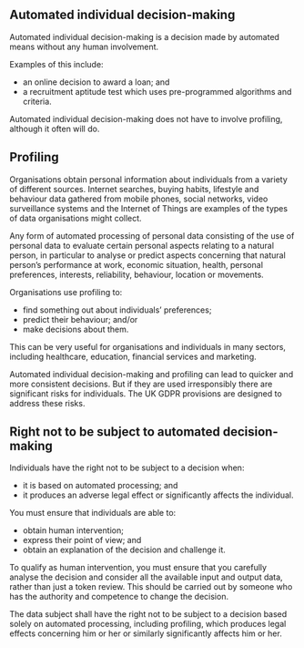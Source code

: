 ## Automated individual decision-making 

Automated individual decision-making is a decision made by automated means without any human involvement.

Examples of this include:

- an online decision to award a loan; and
- a recruitment aptitude test which uses pre-programmed algorithms and criteria.

Automated individual decision-making does not have to involve profiling, although it often will do.

## Profiling

Organisations obtain personal information about individuals from a variety of different sources. Internet searches, buying habits, lifestyle and behaviour data gathered from mobile phones, social networks, video surveillance systems and the Internet of Things are examples of the types of data organisations might collect.

Any form of automated processing of personal data consisting of the use of personal data to evaluate certain personal aspects relating to a natural person, in particular to analyse or predict aspects concerning that natural person’s performance at work, economic situation, health, personal preferences, interests, reliability, behaviour, location or movements.

Organisations use profiling to:

- find something out about individuals’ preferences;
- predict their behaviour; and/or
- make decisions about them.

This can be very useful for organisations and individuals in many sectors, including healthcare, education, financial services and marketing.

Automated individual decision-making and profiling can lead to quicker and more consistent decisions. But if they are used irresponsibly there are significant risks for individuals. The UK GDPR provisions are designed to address these risks.

## Right not to be subject to automated decision-making

Individuals have the right not to be subject to a decision when:

- it is based on automated processing; and
- it produces an adverse legal effect or significantly affects the individual.

You must ensure that individuals are able to:
- obtain human intervention;
- express their point of view; and
- obtain an explanation of the decision and challenge it.

To qualify as human intervention, you must ensure that you carefully analyse the decision and consider all the available input and output data, rather than just a token review. This should be carried out by someone who has the authority and competence to change the decision.

The data subject shall have the right not to be subject to a decision based solely on automated processing, including profiling, which produces legal effects concerning him or her or similarly significantly affects him or her.
